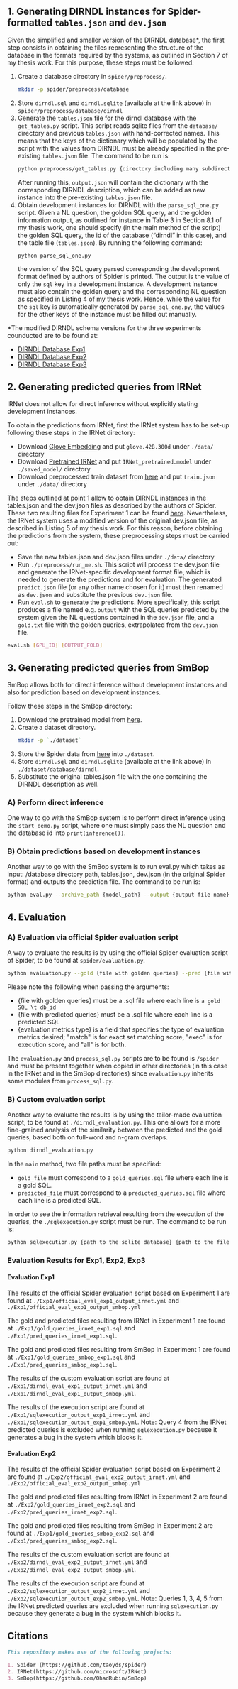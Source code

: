 ## 1. Generating DIRNDL instances for Spider-formatted `tables.json` and `dev.json`

Given the simplified and smaller version of the DIRNDL database*, the first step consists in obtaining the files representing the structure of the database in the formats required by the systems, as outlined in Section 7 of my thesis work. For this purpose, these steps must be followed:

1. Create a database directory in `spider/preprocess/`.
   ```sh
   mkdir -p spider/preprocess/database
2. Store `dirndl.sql` and `dirndl.sqlite` (available at the link above) in `spider/preprocess/database/dirndl`
3. Generate the `tables.json` file for the dirndl database with the `get_tables.py` script. This script reads sqlite files from the `database/` directory and previous `tables.json` with hand-corrected names. This means that the keys of the dictionary which will be populated by the script with the values from DIRNDL must be already specified in the pre-existing `tables.json` file. The command to be run is:
    ```sh
    python preprocess/get_tables.py {directory including many subdirectories containing database.sqlite files} {output file name e.g. output.json} {existing tables.json file to be inherited}
    ```
    After running this, `output.json` will contain the dictionary with the corresponding DIRNDL description, which can be added as new instance into the pre-existing `tables.json` file.
4. Obtain development instances for DIRNDL with the `parse_sql_one.py` script. Given a NL question, the golden SQL query, and the golden information output, as outlined for instance in Table 3 in Section 8.1 of my thesis work, one should specify (in the main method of the script) the golden SQL query, the id of the database (“dirndl” in this case), and the table file (`tables.json`). By running the following command:
    ```sh
    python parse_sql_one.py
    ```
    the version of the SQL query parsed corresponding the development format defined by authors of Spider is printed. The output is the value of only the `sql` key in a development instance. A development instance must also contain the golden query and the corresponding NL question as specified in Listing 4 of my thesis work. Hence, while the value for the `sql` key is automatically generated by `parse_sql_one.py`, the values for the other keys of the instance must be filled out manually.

*The modified DIRNDL schema versions for the three experiments counducted are to be found at:
- [DIRNDL Database Exp1](https://drive.google.com/drive/folders/1reK5Lx7EgKV2ooR0cYOrBXOPUOId43lH?usp=drive_link)
- [DIRNDL Database Exp2](https://drive.google.com/drive/folders/1GWjEOyqt4aHBAmwitCN4VcpLIFYOIPMG?usp=drive_link)
- [DIRNDL Database Exp3](https://drive.google.com/drive/folders/1QCdDzg4qD09vdJdVfPbP0ZKu3AYyo7l-?usp=drive_link)

## 2. Generating predicted queries from IRNet

IRNet does not allow for direct inference without explicitly stating development instances.

To obtain the predictions from IRNet, first the IRNet system has to be set-up following these steps in the IRNet directory:

* Download [Glove Embedding](https://nlp.stanford.edu/data/wordvecs/glove.42B.300d.zip) and put `glove.42B.300d` under `./data/` directory
* Download [Pretrained IRNet](https://drive.google.com/open?id=1VoV28fneYss8HaZmoThGlvYU3A-aK31q) and put `IRNet_pretrained.model` under `./saved_model/` directory
* Download preprocessed train dataset from [here](https://drive.google.com/drive/folders/1reK5Lx7EgKV2ooR0cYOrBXOPUOId43lH?usp=drive_link) and put `train.json` under `./data/` directory

The steps outlined at point 1 allow to obtain DIRNDL instances in the tables.json and the dev.json files as described by the authors of Spider. These two resulting files for Experiment 1 can be found [here](https://drive.google.com/drive/folders/1DAtm1dUvHx8-auFl2gHaRk_qAhRe4GR5?usp=drive_link). Nevertheless, the IRNet system uses a modified version of the original dev.json file, as described in Listing 5 of my thesis work. For this reason, before obtaining the predictions from the system, these preprocessing steps must be carried out:

* Save the new tables.json and dev.json files under `./data/` directory
* Run `./preprocess/run_me.sh`. This script will process the dev.json file and generate the IRNet-specific development format file, which is needed to generate the predictions and for evaluation. The generated `predict.json` file (or any other name chosen for it) must then renamed as `dev.json` and substitute the previous `dev.json` file.
* Run `eval.sh` to generate the predictions. More specifically, this script produces a file named e.g. `output` with the SQL queries predicted by the system given the NL questions contained in the `dev.json` file, and a `gold.txt` file with the golden queries, extrapolated from the `dev.json` file. 
```sh
eval.sh [GPU_ID] [OUTPUT_FOLD]
```

## 3. Generating predicted queries from SmBop

SmBop allows both for direct inference without development instances and also for prediction based on development instances.

Follow these steps in the SmBop directory:

1. Download the pretrained model from [here](https://drive.google.com/file/d/1jdS7VJ5fB3ZUvokCOAosk-N5tAbi9BoI/view?usp=drive_link).
2. Create a dataset directory.
   ```sh
   mkdir -p `./dataset`
2. Store the Spider data from [here](https://drive.google.com/open?id=1YFV1GoLivOMlmunKW0nkzefKULO4wtrn) into `./dataset`.
3. Store `dirndl.sql` and `dirndl.sqlite` (available at the link above) in `./dataset/database/dirndl`.
4. Substitute the original tables.json file with the one containing the DIRNDL description as well.

### A) Perform direct inference

One way to go with the SmBop system is to perform direct inference using the `start_demo.py` script, where one must simply pass the NL question and the database id into `print(inference())`.

### B) Obtain predictions based on development instances

Another way to go with the SmBop system is to run eval.py which takes as input: /database directory path, tables.json, dev.json (in the original Spider format) and outputs the prediction file. The command to be run is:
```sh
python eval.py --archive_path {model_path} --output {output file name}
```

## 4. Evaluation

### A) Evaluation via official Spider evaluation script

A way to evaluate the results is by using the official Spider evaluation script of Spider, to be found at `spider/evaluation.py`.
```sh
python evaluation.py --gold {file with golden queries} --pred {file with predicted queries} --etype {evaluation metrics type} --db  {directory with databases}  --table {tables.json file}
```

Please note the following when passing the arguments:
- {file with golden queries} must be a .sql file where each line is `a gold SQL \t db_id`
- {file with predicted queries} must be a .sql file where each line is a predicted SQL
- {evaluation metrics type} is a field that specifies the type of evaluation metrics desired; "match" is for exact set matching score, "exec" is for execution score, and "all" is for both.

The `evaluation.py` and `process_sql.py` scripts are to be found is `/spider` and must be present together when copied in other directories (in this case in the IRNet and in the SmBop directories) since `evaluation.py` inherits some modules from `process_sql.py`.

### B) Custom evaluation script

Another way to evaluate the results is by using the tailor-made evaluation script, to be found at `./dirndl_evaluation.py`. This one allows for a more fine-grained analysis of the similarity between the predicted and the gold queries, based both on full-word and n-gram overlaps.
```sh
python dirndl_evaluation.py
```

In the `main` method, two file paths must be specified:
- `gold_file` must correspond to a `gold_queries.sql` file where each line is a gold SQL.
- `predicted_file` must correspond to a `predicted_queries.sql` file where each line is a predicted SQL.

In order to see the information retrieval resulting from the execution of the queries, the `./sqlexecution.py` script must be run. The command to be run is:

```sh
python sqlexecution.py {path to the sqlite database} {path to the file with predicted queries} {output file}
```

### Evaluation Results for Exp1, Exp2, Exp3

#### Evaluation Exp1

The results of the official Spider evaluation script based on Experiment 1 are found at `./Exp1/official_eval_exp1_output_irnet.yml` and `./Exp1/official_eval_exp1_output_smbop.yml`

The gold and predicted files resulting from IRNet in Experiment 1 are found at `./Exp1/gold_queries_irnet_exp1.sql` and `./Exp1/pred_queries_irnet_exp1.sql`.

The gold and predicted files resulting from SmBop in Experiment 1 are found at `./Exp1/gold_queries_smbop_exp1.sql` and `./Exp1/pred_queries_smbop_exp1.sql`.

The results of the custom evaluation script are found at `./Exp1/dirndl_eval_exp1_output_irnet.yml` and `./Exp1/dirndl_eval_exp1_output_smbop.yml`.

The results of the execution script are found at `./Exp1/sqlexecution_output_exp1_irnet.yml` and `./Exp1/sqlexecution_output_exp1_smbop.yml`. 
Note: Query 4 from the IRNet predicted queries is excluded when running `sqlexecution.py` because it generates a bug in the system which blocks it.

#### Evaluation Exp2

The results of the official Spider evaluation script based on Experiment 2 are found at `./Exp2/official_eval_exp2_output_irnet.yml` and `./Exp2/official_eval_exp2_output_smbop.yml`

The gold and predicted files resulting from IRNet in Experiment 2 are found at `./Exp2/gold_queries_irnet_exp2.sql` and `./Exp2/pred_queries_irnet_exp2.sql`.

The gold and predicted files resulting from SmBop in Experiment 2 are found at `./Exp1/gold_queries_smbop_exp2.sql` and `./Exp1/pred_queries_smbop_exp2.sql`.

The results of the custom evaluation script are found at `./Exp2/dirndl_eval_exp2_output_irnet.yml` and `./Exp2/dirndl_eval_exp2_output_smbop.yml`.

The results of the execution script are found at `./Exp2/sqlexecution_output_exp2_irnet.yml` and `./Exp2/sqlexecution_output_exp2_smbop.yml`. 
Note: Queries 1, 3, 4, 5 from the IRNet predicted queries are excluded when running `sqlexecution.py` because they generate a bug in the system which blocks it.

## Citations

```markdown
This repository makes use of the following projects:

1. Spider (https://github.com/taoyds/spider)
2. IRNet(https://github.com/microsoft/IRNet)
3. SmBop(https://github.com/OhadRubin/SmBop)



